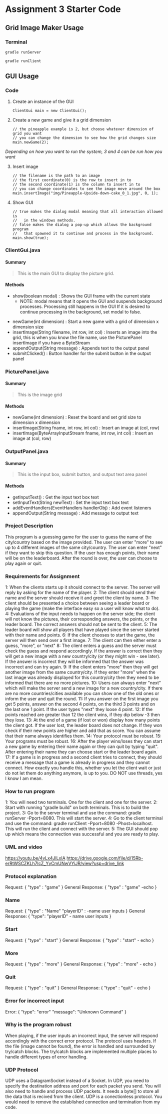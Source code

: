 # Assignment 3 Starter Code

## Grid Image Maker Usage

### Terminal

```
gradle runServer
```

```
gradle runClient
```

## GUI Usage

### Code

1. Create an instance of the GUI

   ```
   ClientGui main = new ClientGui();
   ```

2. Create a new game and give it a grid dimension

   ```
   // the pineapple example is 2, but choose whatever dimension of grid you want
   // you can change the dimension to see how the grid changes size
   main.newGame(2); 
   ```

*Depending on how you want to run the system, 3 and 4 can be run how you want*

3. Insert image

   ```
   // the filename is the path to an image
   // the first coordinate(0) is the row to insert in to
   // the second coordinate(1) is the column to insert in to
   // you can change coordinates to see the image move around the box
   main.insertImage("img/Pineapple-Upside-down-cake_0_1.jpg", 0, 1);
   ```

4. Show GUI

   ```
   // true makes the dialog modal meaning that all interaction allowed is 
   //   in the windows methods.
   // false makes the dialog a pop-up which allows the background program 
   //   that spawned it to continue and process in the background.
   main.show(true);
   ```


### ClientGui.java
#### Summary

> This is the main GUI to display the picture grid. 

#### Methods
  - show(boolean modal) :  Shows the GUI frame with the current state
     * NOTE: modal means that it opens the GUI and suspends background processes. Processing still happens in the GUI If it is desired to continue processing in the background, set modal to false.
   * newGame(int dimension) :  Start a new game with a grid of dimension x dimension size
   * insertImage(String filename, int row, int col) :  Inserts an image into the grid, this is when you know the file name, use the PicturePanel insertImage if you have a ByteStream
   * appendOutput(String message) :  Appends text to the output panel
   * submitClicked() :  Button handler for the submit button in the output panel

### PicturePanel.java

#### Summary

> This is the image grid

#### Methods

- newGame(int dimension) :  Reset the board and set grid size to dimension x dimension
- insertImage(String fname, int row, int col) :  Insert an image at (col, row)
- insertImage(ByteArrayInputStream fname, int row, int col) :  Insert an image at (col, row)

### OutputPanel.java

#### Summary

> This is the input box, submit button, and output text area panel

#### Methods

- getInputText() :  Get the input text box text
- setInputText(String newText) :  Set the input text box text
- addEventHandlers(EventHandlers handlerObj) :  Add event listeners
- appendOutput(String message) :  Add message to output text

### Project Description 
This program is a guessing game for the user to guess the name of the city/country based on the image provided. The user can enter "more" to see up to 4 different images of the same city/country. The user can enter "next" if they want to skip this question. If the user has enough points, their name will be on the leaderboard. After the round is over, the user can choose to play again or quit. 

### Requirements for Assignment
1: When the clients starts up it should connect to the server. The server will
reply by asking for the name of the player. 
2: The client should send their name and the server should receive it and
greet the client by name.
3: The client should be presented a choice between seeing a leader board or
playing the game (make the interface easy so a user will know what to do).
4: Evaluations of the input needs to happen on the server side; the client will not know the pictures, their corresponding answers, the points, or the leader board. The
correct answers should not be sent to the client.
5: The leader board will show all players that have played since the server
started with their name and points. 
6: If the client chooses to start the game, the server will then send over
a first image. 
7: The client can then either enter a guess, "more", or "next"
8: The client enters a guess and the server must check the guess
and respond accordingly. If the answer is correct then they will get a new
image with a new country/city (or they might win - see later). If the answer
is incorrect they will be informed that the answer was incorrect and can try
again.
9: If the client enters "more" then they will get another image from
the same country/city. If they enter "more" when the last image was already
displayed for this country/city then they need to be informed that there are no
more pictures.
10: Users can always enter "next" which will make the server send a new
image for a new country/city. If there are no more countries/cities available
you can show one of the old ones or inform the user and quit the round.
11: If you answer on the first image you get 5 points, answer on the second 4 points, on the third 3 points and on the last one 1 point. If the user types "next" they loose 4 point. 
12: If the points reached are greater than 12 the client wins, if they dip below -3 then they lose.
13: At the end of a game (if lost or won) display how many points the client
got. If the user lost, the leader board does not change. If they won check if their
new points are higher and add that as score. You can assume that their name always
identifies them.
14: Your protocol must be robust.
15: Your programs must be robust. 
16:  After the player wins/loses they can start a new game by entering their
name again or they can quit by typing "quit". After entering their name they can
choose start or the leader board again.
17: If a game is in progress and a second client tries to connect, they should receive a message that a game is already in progress and they cannot connect. How exactly you handle this, whether you let the client wait or just do not let them do anything anymore, is up to you. DO NOT use threads, yes I know I am mean.


### How to run program
1: You will need two terminals. One for the client and one for the server. 
2: Start with running "gradle build" on both terminals. This is to build the project. 
3: Go to the server terminal and use the command: gradle runServer -Pport=8080. This will start the server. 
4: Go to the client terminal and use the command: gradle runClient -Pport=8080 -Phost=localhost. This will run the client and connect with the server. 
5: The GUI should pop up which means the connection was successful and you are ready to play. 

### UML and video
   https://youtu.be/4vLx4JlLxIA 
   https://drive.google.com/file/d/15Rb-erRtWSCZKLh7IcZ_YyCmUNwVYiJR/view?usp=drive_link 

### Protocol explanation 
   Request:
   {
      "type" : "game"
   }
   General Response:
   {
      "type" : "game" -echo
   }

   ### Name 
   Request:
   {
      "type" : "Name"
      "playerID" : <String> -name user inputs
   }
   General Response:
   {
      "type": "playerID" - name user inputs
   }
  

   ### Start
   Request:
   {
      "type" : "start"
   }
   General Response:
   {
      "type" : "start" - echo
   }
   

   ### More
   Request:
   {
      "type" : "more"
   }
   General Response:
   {
      "type" : "more" - echo
   }
   

   ### Quit
   Request:
   {
      "type" : "quit"
   }
   General Response:
   {
      "type" : "quit" - echo
   }
   

   ### Error for incorrect input
   Error:
   {
      "type": "error"
      "message": "Unknown Command"
   }

   ### Why is the program robust
   When playing, if the user inputs an incorrect input, the server will respond accordingly with the correct error protocol. The protocol uses headers. If the file (image cannot be found), the error is handled and surrounded by try/catch blocks. The try/catch blocks are implemented multiple places to handle different types of error handling.

   ### UDP Protocol
   UDP uses a DatagramSocket instead of a Socket. In UDP, you need to specify the destination address and port for each packet you send. You will also need to handle and process UDP packets. It needs a byte[] to store all the data that is recived from the client. UDP is a conectionless protocol. You would need to remove the established connection and termination from my code. 
